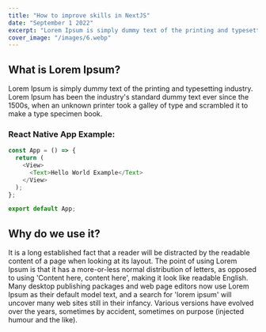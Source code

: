 ```yaml
---
title: "How to improve skills in NextJS"
date: "September 1 2022"
excerpt: "Lorem Ipsum is simply dummy text of the printing and typesetting industry."
cover_image: "/images/6.webp"
---
```


## What is Lorem Ipsum?

Lorem Ipsum is simply dummy text of the printing and typesetting industry. Lorem Ipsum has been the industry's standard dummy text ever since the 1500s, when an unknown printer took a galley of type and scrambled it to make a type specimen book.

### React Native App Example:

```js
const App = () => {
  return (
    <View>
      <Text>Hello World Example</Text>
    </View>
  );
};

export default App;
```

## Why do we use it?

It is a long established fact that a reader will be distracted by the readable content of a page when looking at its layout. The point of using Lorem Ipsum is that it has a more-or-less normal distribution of letters, as opposed to using 'Content here, content here', making it look like readable English. Many desktop publishing packages and web page editors now use Lorem Ipsum as their default model text, and a search for 'lorem ipsum' will uncover many web sites still in their infancy. Various versions have evolved over the years, sometimes by accident, sometimes on purpose (injected humour and the like).
